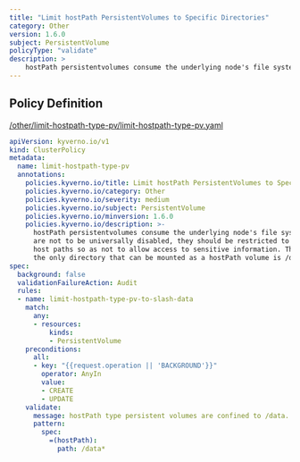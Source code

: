 ```yaml
---
title: "Limit hostPath PersistentVolumes to Specific Directories"
category: Other
version: 1.6.0
subject: PersistentVolume
policyType: "validate"
description: >
    hostPath persistentvolumes consume the underlying node's file system. If hostPath volumes are not to be universally disabled, they should be restricted to only certain host paths so as not to allow access to sensitive information. This policy ensures the only directory that can be mounted as a hostPath volume is /data.
---
```


## Policy Definition
<a href="https://github.com/kyverno/policies/raw/main//other/limit-hostpath-type-pv/limit-hostpath-type-pv.yaml" target="-blank">/other/limit-hostpath-type-pv/limit-hostpath-type-pv.yaml</a>

```yaml
apiVersion: kyverno.io/v1
kind: ClusterPolicy
metadata:
  name: limit-hostpath-type-pv
  annotations:
    policies.kyverno.io/title: Limit hostPath PersistentVolumes to Specific Directories
    policies.kyverno.io/category: Other
    policies.kyverno.io/severity: medium
    policies.kyverno.io/subject: PersistentVolume
    policies.kyverno.io/minversion: 1.6.0
    policies.kyverno.io/description: >-
      hostPath persistentvolumes consume the underlying node's file system. If hostPath volumes
      are not to be universally disabled, they should be restricted to only certain
      host paths so as not to allow access to sensitive information. This policy ensures
      the only directory that can be mounted as a hostPath volume is /data.
spec:
  background: false
  validationFailureAction: Audit
  rules:
  - name: limit-hostpath-type-pv-to-slash-data
    match:
      any:
      - resources:
          kinds:
          - PersistentVolume
    preconditions:
      all:
      - key: "{{request.operation || 'BACKGROUND'}}"
        operator: AnyIn
        value:
        - CREATE
        - UPDATE
    validate:
      message: hostPath type persistent volumes are confined to /data.
      pattern:
        spec:
          =(hostPath):
            path: /data*

```
